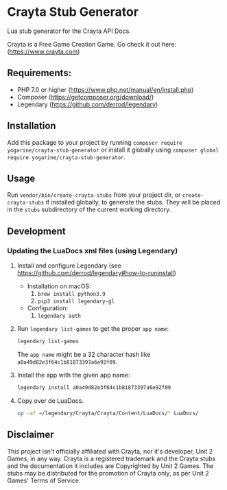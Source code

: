 # Crayta Stub Generator

Lua stub generator for the Crayta API Docs.

Crayta is a Free Game Creation Game. Go check it out here:
(https://www.crayta.com)

## Requirements:

- PHP 7.0 or higher (https://www.php.net/manual/en/install.php)
- Composer (https://getcomposer.org/download/)
- Legendary (https://github.com/derrod/legendary)

## Installation

Add this package to your project by running
`composer require yogarine/crayta-stub-generator`
or install it globally using
`composer global require yogarine/crayta-stub-generator`.

## Usage

Run `vendor/bin/create-crayta-stubs` from your project dir,
or `create-crayta-stubs` if installed globally, to generate the stubs. They will
be placed in the `stubs` subdirectory of the current working directory.

## Development

### Updating the LuaDocs xml files (using Legendary)

1. Install and configure Legendary
   (see https://github.com/derrod/legendary#how-to-runinstall)

   - Installation on macOS:
     1. `brew install python3.9`
     2. `pip3 install legendary-gl`
   - Configuration:
     1. `legendary auth`

2. Run `legendary list-games` to get the proper `app name`:

   ```bash
   legendary list-games
   ```

   The `app name` might be a 32 character hash like
   `a0a49d82e3f64c1b81873397a6e92f09`.

3. Install the app with the given app name:

   ```bash
   legendary install a0a49d82e3f64c1b81873397a6e92f09
   ```

4. Copy over de LuaDocs.

   ```bash
   cp -af ~/legendary/Crayta/Crayta/Content/LuaDocs/* LuaDocs/
   ```

## Disclaimer

This project isn't officially affiliated with Crayta, nor it's developer, Unit 2
Games, in any way. Crayta is a registered trademark and the Crayta stubs and the
documentation it includes are Copyrighted by Unit 2 Games. The stubs may be
distributed for the promotion of Crayta only, as per Unit 2 Games' Terms of
Service.
